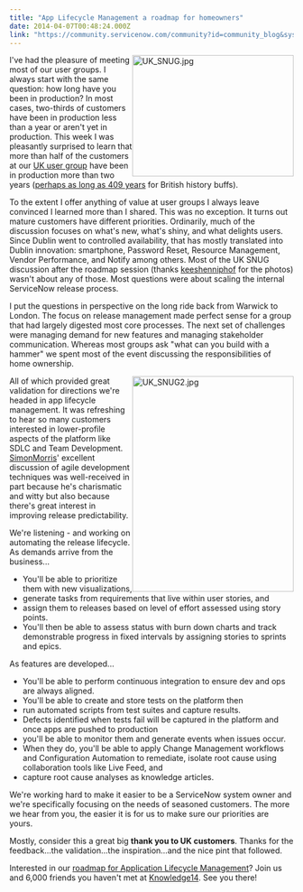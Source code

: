 ```yaml
---
title: "App Lifecycle Management a roadmap for homeowners"
date: 2014-04-07T00:48:24.000Z
link: "https://community.servicenow.com/community?id=community_blog&sys_id=dbbc6e25dbd0dbc01dcaf3231f9619ae"
---
```

<p class="p1"><img   alt="UK_SNUG.jpg" class="image-0 jive-image" height="215" src="15b13bf1db9c93041dcaf3231f9619fa.iix" style="height: 215px; float: right; width: 286.295px;" width="286"/>I've had the pleasure of meeting most of our user groups. I always start with the same question: how long have you been in production? In most cases, two-thirds of customers have been in production less than a year or aren't yet in production. This week I was pleasantly surprised to learn that more than half of the customers at our <a title="" _jive_internal="true" href="/community?id=community_blog&sys_id=532e6a6ddbd0dbc01dcaf3231f961956">UK user group</a> have been in production more than two years (<a title="w.polleverywhere.com/multiple_choice_polls/LTM1NDc5MzIyMg" href="http://www.polleverywhere.com/multiple_choice_polls/LTM1NDc5MzIyMg">perhaps as long as 409 years</a> for British history buffs).</p><p class="p2"></p><p class="p1">To the extent I offer anything of value at user groups I always leave convinced I learned more than I shared. This was no exception. It turns out mature customers have different priorities. Ordinarily, much of the discussion focuses on what's new, what's shiny, and what delights users. Since Dublin went to controlled availability, that has mostly translated into Dublin innovation: smartphone, Password Reset, Resource Management, Vendor Performance, and Notify among others. Most of the UK SNUG discussion after the roadmap session (thanks <a title="keeshenniphof" __default_attr="9982" __jive_macro_name="user" class="jive_macro_user jive_macro" data-orig-content="keeshenniphof" href="/community?id=community_user_profile&user=78c016eddb581fc09c9ffb651f9619fd">keeshenniphof</a> for the photos) wasn't about any of those. Most questions were about scaling the internal ServiceNow release process.</p><p class="p2"></p><p class="p1">I put the questions in perspective on the long ride back from Warwick to London. The focus on release management made perfect sense for a group that had largely digested most core processes. The next set of challenges were managing demand for new features and managing stakeholder communication. Whereas most groups ask "what can you build with a hammer" we spent most of the event discussing the responsibilities of home ownership.</p><p class="p2"><img   alt="UK_SNUG2.jpg" class="image-1 jive-image" height="381" src="1290154adbd413043eb27a9e0f9619cd.iix" style="height: 381.333px; float: right; width: 286px;" width="286"/></p><p class="p1"></p><p class="p1">All of which provided great validation for directions we're headed in app lifecycle management. It was refreshing to hear so many customers interested in lower-profile aspects of the platform like SDLC and Team Development. <a title="SimonMorris" __default_attr="2937" __jive_macro_name="user" class="jive_macro_user jive_macro" data-orig-content="SimonMorris" href="/community?id=community_user_profile&user=b9a05a6ddb581fc09c9ffb651f9619f7">SimonMorris</a>' excellent discussion of agile development techniques was well-received in part because he's charismatic and witty but also because there's great interest in improving release predictability.</p><p class="p2"></p><p class="p1">We're listening - and working on automating the release lifecycle. As demands arrive from the business...</p><ul><li>You'll be able to prioritize them with new visualizations,</li><li>generate tasks from requirements that live within user stories, and</li><li>assign them to releases based on level of effort assessed using story points.</li><li>You'll then be able to assess status with burn down charts and track demonstrable progress in fixed intervals by assigning stories to sprints and epics.</li></ul><p class="p2"></p><p class="p1">As features are developed...</p><ul><li>You'll be able to perform continuous integration to ensure dev and ops are always aligned.</li><li>You'll be able to create and store tests on the platform then</li><li>run automated scripts from test suites and capture results.</li><li>Defects identified when tests fail will be captured in the platform and once apps are pushed to production</li><li>you'll be able to monitor them and generate events when issues occur.</li><li>When they do, you'll be able to apply Change Management workflows and Configuration Automation to remediate, isolate root cause using collaboration tools like Live Feed, and</li><li>capture root cause analyses as knowledge articles.</li></ul><p class="p2"></p><p class="p1">We're working hard to make it easier to be a ServiceNow system owner and we're specifically focusing on the needs of seasoned customers. The more we hear from you, the easier it is for us to make sure our priorities are yours.</p><p class="p2"></p><p class="p1">Mostly, consider this a great big <strong>thank you to UK customers</strong>. Thanks for the feedback…the validation…the inspiration…and the nice pint that followed.</p><p class="p2"></p><p class="p1">Interested in our <a title="owledge.servicenow.com/sessions.html" href="http://knowledge.servicenow.com/sessions.html">roadmap for Application Lifecycle Management</a>? Join us and 6,000 friends you haven't met at <a title="owledge.servicenow.com/index.html" href="http://knowledge.servicenow.com/index.html">Knowledge14</a>. See you there!</p>